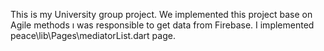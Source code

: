 This is my University group project. We implemented this project base on Agile methods ı was responsible to get data from Firebase.
I implemented peace\lib\Pages\mediatorList.dart page.

